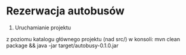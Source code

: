 # Rezerwacja autobusów

1. Uruchamianie projektu

z poziomu katalogu głównego projektu (nad src/) w konsoli:
mvn clean package && java -jar target/autobusy-0.1.0.jar